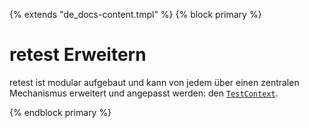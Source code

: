 {% extends "de_docs-content.tmpl" %}
{% block primary %}

retest Erweitern
================

retest ist modular aufgebaut und kann von jedem über einen zentralen Mechanismus erweitert und angepasst werden: 
den [`TestContext`](testcontext.md).

{% endblock primary %}